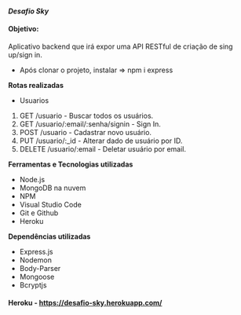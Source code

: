 #### **_Desafio Sky_**

#### Objetivo:
Aplicativo backend que irá expor uma API RESTful de criação de sing up/sign in.

 - Após clonar o projeto, instalar => npm i express

**Rotas realizadas**

- Usuarios

1. GET /usuario - Buscar todos os usuários.
2. GET /usuario/:email/:senha/signin - Sign In.
3. POST /usuario - Cadastrar novo usuário.
4. PUT /usuario/:_id - Alterar dado de usuário por ID.
5. DELETE /usuario/:email - Deletar usuário por email.

**Ferramentas e Tecnologias utilizadas**

- Node.js
- MongoDB na nuvem
- NPM
- Visual Studio Code
- Git e Github
- Heroku

**Dependências utilizadas**

 - Express.js
 - Nodemon
 - Body-Parser
 - Mongoose
 - Bcryptjs

#### Heroku - https://desafio-sky.herokuapp.com/



